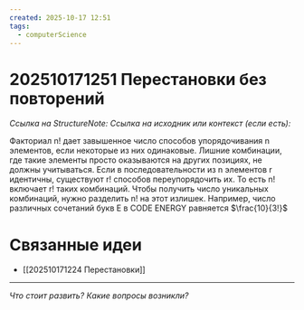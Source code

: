 ```yaml
---
created: 2025-10-17 12:51
tags:
  - computerScience
---
```

# 202510171251 Перестановки без повторений

*Ссылка на StructureNote:*
*Ссылка на исходник или контекст (если есть):* 

Факториал n! дает завышенное число способов упорядочивания n элементов, если некоторые из них одинаковые. Лишние комбинации, где такие элементы просто оказываются на других позициях, не должны учитываться. Если в последовательности из n элементов r идентичны, существуют r! способов переупорядочить их. То есть n! включает r! таких комбинаций. Чтобы получить число уникальных комбинаций, нужно разделить n! на этот излишек. Например, число различных сочетаний букв E в CODE ENERGY равняется $\frac{10}{3!}$ 

# Связанные идеи

- [[202510171224 Перестановки]]
---

*Что стоит развить? Какие вопросы возникли?*
